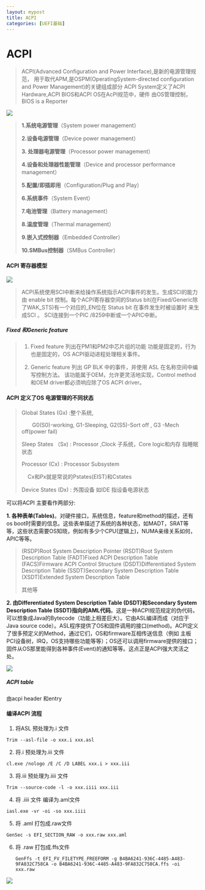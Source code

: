 ```yaml
---
layout: mypost
title: ACPI
categories: [UEFI基础]
---
```


# ACPI

> ACPl(Advanced Configuration and Power Interface),是新的电源管理规范，
> 用于取代APM,是OSPM(OperatingSystem-directed configuration and Power
> Management)的关键组成部分
> ACPI System定义了ACPI Hardware,ACPI BIOS和ACPI OS在AcPI规范中，硬件
> 由OS管理控制，BIOS is a Reporter

![](2022-07-21-10-52-22-image.png)

> **1.系统电源管理**（System power management）
> 
> **2.设备电源管理**（Device power management）
> 
> **3. 处理器电源管理**（Processor power management）
> 
> **4.设备和处理器性能管理**（Device and processor performance management）
> 
> **5.配置/即插即用**（Configuration/Plug and Play）
> 
> **6.系统事件**（System Event）
> 
> **7.电池管理**（Battery management）
> 
> **8.温度管理**（Thermal management）
> 
> **9.嵌入式控制器**（Embedded Controller）
> 
> **10.SMBus控制器**（SMBus Controller）

#### ACPI 寄存器模型

![](2022-07-27-09-30-42-image.png)

> ACPI系统使用SCI中断来给操作系统指示ACPI事件的发生。生成SCI的能力由
> enable bit 控制。每个ACPI寄存器空间的Status bit(在Fixed/Generic除了WAK_STS)有一个对应的_EN位在 Status bit 在事件发生时被设置时 来生成SCI 。
> SCI连接到一个PIC /8259中断或一个APIC中断。

##### Fixed  和Generic feature

> 1. Fixed feature
>    列出在PM1和PM2中芯片组的功能 功能是固定的，行为也是固定的，OS ACPI驱动进程处理相关事件。
> 
> 2. Generic feature
>    列出 GP BLK 中的事件，并使用 ASL 在名称空间中编写控制方法。
>    该功能属于OEM，允许更灵活地实现，Control method 和OEM driver都必须响应除了OS ACPI driver。

#### ACPI 定义了OS 电源管理的不同状态

> Global States (Gx) :整个系统,
> 
>        G0(S0)-working, G1-Sleeping, G2(S5)-Sort off , G3 -Mech off(power fail)
> 
> Sleep States （Sx) : Processor ,Clock 子系统，Core logic和内存 指睡眠状态
> 
> Processor (Cx) : Processor Subsystem
> 
>     Cx和Px就是常说的Pstates(EIST)和Cstates
> 
> Device States (Dx) : 外围设备 如IDE 指设备电源状态

可以将ACPI 主要看作两部分:

**1. 各种表单(Tables)**。对硬件接口，系统信息，feature和method的描述，还有os boot时需要的信息。这些表单描述了系统的各种状态，如MADT，SRAT等等，这些状态需要OS知晓，例如有多少个CPU(逻辑上)，NUMA亲缘关系如何，APIC等等。

> (RSDP)Root System Description Pointer
> (RSDT)Root System Description Table
> (FADT)Fixed ACPI Description Table
> (FACS)Firmware ACPI Control Structure
> (DSDT)Differentiated System Description Table
> (SSDT)Secondary System Description Table
> (XSDT)Extended System Description Table
> 
> 其他等

**2. 由Differentiated System Description Table (DSDT)和Secondary System Description Table (SSDT)指向的AML代码**。这是一种ACPI规范规定的伪代码，可以想象成Java的Bytecode（功能上相差巨大）。它由ASL编译而成（对应于Java source code）。ASL程序提供了OS和固件调用的接口(method)。ACPI定义了很多预定义的Method，通过它们，OS和firmware互相传送信息（例如 主板PCI设备树，IRQ，OS支持哪些功能等等）；OS还可以调用firmware提供的接口；固件从OS那里能得到各种事件(Event)的通知等等。这点正是ACPI强大灵活之处。

![](2022-07-25-13-41-30-image.png)

##### ACPI table

由acpi header 和entry

#### 编译ACPI 流程

1. 将ASL 预处理为.i 文件

`Trim --asl-file -o xxx.i xxx.asl`

2. 将.i 预处理为.iii 文件

`cl.exe /nologo /E /C /D LABEL xxx.i > xxx.iii`

3. 将.iii 预处理为.iiii 文件

`Trim --source-code -l -o xxx.iiii xxx.iii`

4. 将 .iiii 文件 编译为.aml文件

`iasl.exe -vr -oi -so xxx.iiii`

5. 将 .aml 打包成.raw文件

`GenSec -s EFI_SECTION_RAW -o xxx.raw xxx.aml`

6. 将 .raw 打包成.ffs文件
   
   `GenFfs -t EFI_FV_FILETYPE_FREEFORM -g B4BA6241-936C-4485-A483-9FA832C758CA -o B4BA6241-936C-4485-A483-9FA832C758CA.ffs -oi xxx.raw`

![](2022-07-22-15-25-32-image.png)
